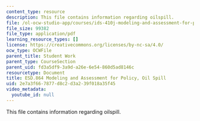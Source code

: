 ```yaml
---
content_type: resource
description: This file contains information regarding oilspill.
file: /ol-ocw-studio-app/courses/ids-410j-modeling-and-assessment-for-policy-spring-2013/2e7a3f667877d8c2d3a239f018a35f45_MITESD_864S13_OilSpill.pdf
file_size: 99382
file_type: application/pdf
learning_resource_types: []
license: https://creativecommons.org/licenses/by-nc-sa/4.0/
ocw_type: OCWFile
parent_title: Student Work
parent_type: CourseSection
parent_uid: fd3a5df9-3a9d-a26e-6e54-860d5ad8146c
resourcetype: Document
title: ESD.864 Modeling and Assessment for Policy, Oil Spill
uid: 2e7a3f66-7877-d8c2-d3a2-39f018a35f45
video_metadata:
  youtube_id: null
---
```

This file contains information regarding oilspill.